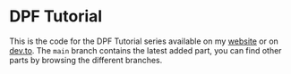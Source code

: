 # DPF Tutorial

This is the code for the DPF Tutorial series available on my [website](https://reis0.gitlab.io/posts/) or on [dev.to](https://dev.to/reis0). The `main` branch contains the latest added part, you can find other parts by browsing the different branches.
